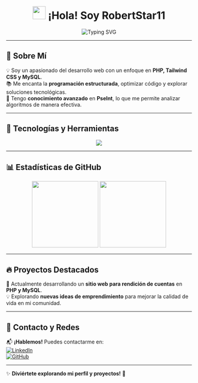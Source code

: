 <h1 align="center"> 
  <img src="https://media.giphy.com/media/hvRJCLFzcasrR4ia7z/giphy.gif" width="35">  
  ¡Hola! Soy RobertStar11
</h1>

<p align="center">
  <img src="https://readme-typing-svg.herokuapp.com?font=Fira+Code&pause=1000&color=00A8A8&center=true&width=500&lines=Desarrollador+Web+%7C+PHP+%7C+MySQL+%7C+Tailwind;Apasionado+por+la+tecnolog%C3%ADa+%7C+Educaci%C3%B3n+%7C+Innovaci%C3%B3n" alt="Typing SVG" />
</p>

---

## 🚀 Sobre Mí
💡 Soy un apasionado del desarrollo web con un enfoque en **PHP, Tailwind CSS y MySQL**.  
📚 Me encanta la **programación estructurada**, optimizar código y explorar soluciones tecnológicas.  
🔧 Tengo **conocimiento avanzado** en **PseInt**, lo que me permite analizar algoritmos de manera efectiva.

---

## 🎯 Tecnologías y Herramientas
<p align="center">
  <img src="https://skillicons.dev/icons?i=php,mysql,tailwind,html,css,js,github" />
</p>

---

## 📊 Estadísticas de GitHub  
<div align="center">
  <img height="180em" src="https://github-readme-stats.vercel.app/api?username=RobertStar11&show_icons=true&theme=tokyonight" />
  <img height="180em" src="https://github-readme-streak-stats.herokuapp.com/?user=RobertStar11&theme=tokyonight" />
</div>

---

## 🔥 Proyectos Destacados  
🚧 Actualmente desarrollando un **sitio web para rendición de cuentas** en **PHP y MySQL**.  
💡 Explorando **nuevas ideas de emprendimiento** para mejorar la calidad de vida en mi comunidad.

---

## 📌 Contacto y Redes
📬 **¡Hablemos!** Puedes contactarme en:  
[![LinkedIn](https://img.shields.io/badge/LinkedIn-%230077B5.svg?style=for-the-badge&logo=linkedin&logoColor=white)](https://www.linkedin.com/in/tuperfil)  
[![GitHub](https://img.shields.io/badge/GitHub-%23121011.svg?style=for-the-badge&logo=github&logoColor=white)](https://github.com/RobertStar11)

---

✨ **Diviértete explorando mi perfil y proyectos!** 🚀  


<!---
RobertStar11/RobertStar11 is a ✨ special ✨ repository because its `README.md` (this file) appears on your GitHub profile.
You can click the Preview link to take a look at your changes.
--->
